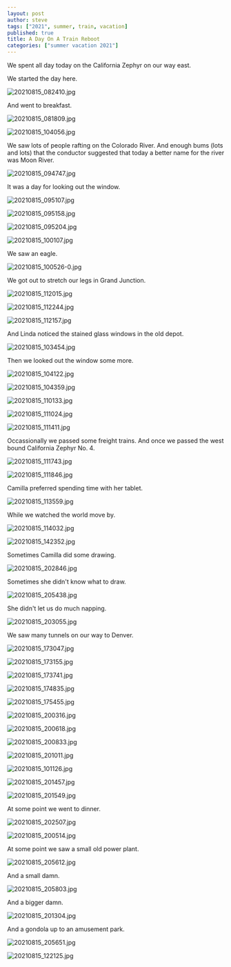 ```yaml
---
layout: post
author: steve
tags: ["2021", summer, train, vacation]
published: true
title: A Day On A Train Reboot
categories: ["summer vacation 2021"]
---
```

We spent all day today on the California Zephyr on our way east.  

We started the day here.  

![20210815_082410.jpg]({{site.baseurl}}/assets/media/20210815_082410.jpg)

And went to breakfast.  

![20210815_081809.jpg]({{site.baseurl}}/assets/media/20210815_081809.jpg)

![20210815_104056.jpg]({{site.baseurl}}/assets/media/20210815_104056.jpg)

We saw lots of people rafting on the Colorado River. And enough bums (lots and lots) that the conductor suggested that today a better name for the river was Moon River.  

![20210815_094747.jpg]({{site.baseurl}}/assets/media/20210815_094747.jpg)

It was a day for looking out the window.  

![20210815_095107.jpg]({{site.baseurl}}/assets/media/20210815_095107.jpg)

![20210815_095158.jpg]({{site.baseurl}}/assets/media/20210815_095158.jpg)

![20210815_095204.jpg]({{site.baseurl}}/assets/media/20210815_095204.jpg)

![20210815_100107.jpg]({{site.baseurl}}/assets/media/20210815_100107.jpg)

We saw an eagle.  

![20210815_100526-0.jpg]({{site.baseurl}}/assets/media/20210815_100526-0.jpg)

We got out to stretch our legs in Grand Junction.  

![20210815_112015.jpg]({{site.baseurl}}/assets/media/20210815_112015.jpg)

![20210815_112244.jpg]({{site.baseurl}}/assets/media/20210815_112244.jpg)

![20210815_112157.jpg]({{site.baseurl}}/assets/media/20210815_112157.jpg)

And Linda noticed the stained glass windows in the old depot.  

![20210815_103454.jpg]({{site.baseurl}}/assets/media/20210815_103454.jpg)

Then we looked out the window some more.  

![20210815_104122.jpg]({{site.baseurl}}/assets/media/20210815_104122.jpg)

![20210815_104359.jpg]({{site.baseurl}}/assets/media/20210815_104359.jpg)

![20210815_110133.jpg]({{site.baseurl}}/assets/media/20210815_110133.jpg)

![20210815_111024.jpg]({{site.baseurl}}/assets/media/20210815_111024.jpg)

![20210815_111411.jpg]({{site.baseurl}}/assets/media/20210815_111411.jpg)

Occassionally we passed some freight trains.  And once we passed the west bound California Zephyr No. 4.  

![20210815_111743.jpg]({{site.baseurl}}/assets/media/20210815_111743.jpg)

![20210815_111846.jpg]({{site.baseurl}}/assets/media/20210815_111846.jpg)

Camilla preferred spending time with her tablet.  

![20210815_113559.jpg]({{site.baseurl}}/assets/media/20210815_113559.jpg)

While we watched the world move by.  

![20210815_114032.jpg]({{site.baseurl}}/assets/media/20210815_114032.jpg)

![20210815_142352.jpg]({{site.baseurl}}/assets/media/20210815_142357.jpg)

Sometimes Camilla did some drawing.  

![20210815_202846.jpg]({{site.baseurl}}/assets/media/20210815_202846.jpg)

Sometimes she didn't know what to draw.  

![20210815_205438.jpg]({{site.baseurl}}/assets/media/20210815_205438.jpg)

She didn't let us do much napping.  

![20210815_203055.jpg]({{site.baseurl}}/assets/media/20210815_203055.jpg)

We saw many tunnels on our way to Denver.  

![20210815_173047.jpg]({{site.baseurl}}/assets/media/20210815_173047.jpg)

![20210815_173155.jpg]({{site.baseurl}}/assets/media/20210815_173155.jpg)

![20210815_173741.jpg]({{site.baseurl}}/assets/media/20210815_173741.jpg)

![20210815_174835.jpg]({{site.baseurl}}/assets/media/20210815_174835.jpg)

![20210815_175455.jpg]({{site.baseurl}}/assets/media/20210815_175455.jpg)

![20210815_200316.jpg]({{site.baseurl}}/assets/media/20210815_200316.jpg)

![20210815_200618.jpg]({{site.baseurl}}/assets/media/20210815_200618.jpg)

![20210815_200833.jpg]({{site.baseurl}}/assets/media/20210815_200833.jpg)

![20210815_201011.jpg]({{site.baseurl}}/assets/media/20210815_201011.jpg)

![20210815_101126.jpg]({{site.baseurl}}/assets/media/20210815_201126.jpg)

![20210815_201457.jpg]({{site.baseurl}}/assets/media/20210815_201457.jpg)

![20210815_201549.jpg]({{site.baseurl}}/assets/media/20210815_201549.jpg)

At some point we went to dinner.  

![20210815_202507.jpg]({{site.baseurl}}/assets/media/20210815_202507.jpg)

![20210815_200514.jpg]({{site.baseurl}}/assets/media/20210815_200514.jpg)

At some point we saw a small old power plant.  

![20210815_205612.jpg]({{site.baseurl}}/assets/media/20210815_205612.jpg)

And a small damn.  

![20210815_205803.jpg]({{site.baseurl}}/assets/media/20210815_205803.jpg)

And a bigger damn.  

![20210815_201304.jpg]({{site.baseurl}}/assets/media/20210815_201304.jpg)

And a gondola up to an amusement park.  

![20210815_205651.jpg]({{site.baseurl}}/assets/media/20210815_205651.jpg)

![20210815_122125.jpg]({{site.baseurl}}/assets/media/20210815_122125.jpg)
